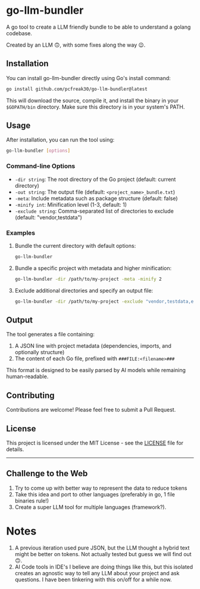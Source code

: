 # go-llm-bundler

A go tool to create a LLM friendly bundle to be able to understand a golang codebase.

Created by an LLM 🙃, with some fixes along the way 😉.

## Installation

You can install go-llm-bundler directly using Go's install command:

```bash
go install github.com/pcfreak30/go-llm-bundler@latest
```

This will download the source, compile it, and install the binary in your `$GOPATH/bin` directory. Make sure this directory is in your system's PATH.

## Usage

After installation, you can run the tool using:

```bash
go-llm-bundler [options]
```

### Command-line Options

- `-dir string`: The root directory of the Go project (default: current directory)
- `-out string`: The output file (default: `<project_name>_bundle.txt`)
- `-meta`: Include metadata such as package structure (default: false)
- `-minify int`: Minification level (1-3, default: 1)
- `-exclude string`: Comma-separated list of directories to exclude (default: "vendor,testdata")

### Examples

1. Bundle the current directory with default options:
   ```bash
   go-llm-bundler
   ```

2. Bundle a specific project with metadata and higher minification:
   ```bash
   go-llm-bundler -dir /path/to/my-project -meta -minify 2
   ```

3. Exclude additional directories and specify an output file:
   ```bash
   go-llm-bundler -dir /path/to/my-project -exclude "vendor,testdata,examples" -out my_custom_bundle.txt
   ```

## Output

The tool generates a file containing:
1. A JSON line with project metadata (dependencies, imports, and optionally structure)
2. The content of each Go file, prefixed with `###FILE:<filename>###`

This format is designed to be easily parsed by AI models while remaining human-readable.

## Contributing

Contributions are welcome! Please feel free to submit a Pull Request.

## License

This project is licensed under the MIT License - see the [LICENSE](LICENSE) file for details.

---

## Challenge to the Web

1. Try to come up with better way to represent the data to reduce tokens
2. Take this idea and port to other languages (preferably in go, 1 file binaries rule!)
3. Create a super LLM tool for multiple languages (framework?).

# Notes

1. A previous iteration used pure JSON, but the LLM thought a hybrid text might be better on tokens. Not actually tested but guess we will find out 🙃.
2. AI Code tools in IDE's I believe are doing things like this, but this isolated creates an agnostic way to tell any LLM about your project and ask questions.  I have been tinkering with this on/off for a while now.